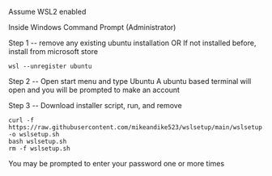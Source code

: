 Assume WSL2 enabled

Inside Windows Command Prompt (Administrator)

Step 1 -- remove any existing ubuntu installation OR
If not installed before, install from microsoft store

    wsl --unregister ubuntu

Step 2 -- Open start menu and type Ubuntu
A ubuntu based terminal will open and you will be prompted to make an account

Step 3 -- Download installer script, run, and remove

    curl -f https://raw.githubusercontent.com/mikeandike523/wslsetup/main/wslsetup.sh -o wslsetup.sh
    bash wslsetup.sh
    rm -f wslsetup.sh

You may be prompted to enter your password one or more times
